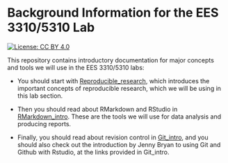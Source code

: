 # Background Information for the EES 3310/5310 Lab

[![License: CC BY 4.0](https://img.shields.io/badge/License-CC%20BY%204.0-lightgrey.svg)](https://creativecommons.org/licenses/by/4.0/)

This repository contains introductory documentation for major concepts and tools 
we will use in the EES 3310/5310 labs:

* You should start with [Reproducible_research](Reproducible_research.pdf),
  which introduces the important concepts of reproducible research, which we
  will be using in this lab section.

* Then you should read about RMarkdown and RStudio in [RMarkdown_intro](RMarkdown_intro.pdf).
  These are the tools we will use for data analysis and producing reports.

* Finally, you should read about revision control in [Git_intro](Git_intro.pdf),
  and you should also check out the introduction by Jenny Bryan to using Git and 
  Github with Rstudio, at the links provided in Git_intro.
